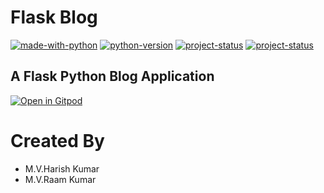 # Flask Blog #

[![made-with-python](https://img.shields.io/badge/Made%20with-Python-1f425f.svg)](https://www.python.org/)
[![python-version](https://img.shields.io/badge/python-v3.9.4-brightgreen)](https://www.python.org/)
[![project-status](https://img.shields.io/badge/status-stable-brightgreen)](https://www.python.org/)
[![project-status](https://img.shields.io/badge/flask-v1.1.1-blue)](https://www.python.org/)

## A Flask Python Blog Application 

[![Open in Gitpod](https://gitpod.io/button/open-in-gitpod.svg)](https://gitpod.io/#https://bitbucket.org/harishtpj/flask-blog/)



# Created By #
- M.V.Harish Kumar
- M.V.Raam Kumar